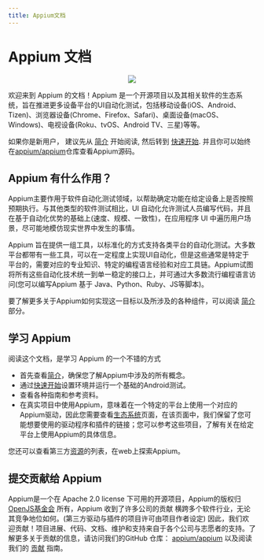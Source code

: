 ```yaml
---
title: Appium文档
---
```



# Appium 文档

<div style="text-align: center">
  <img src="assets/images/appium-logo-horiz.png" style="max-width: 400px;" />
</div>


欢迎来到 Appium 的文档！Appium 是一个开源项目以及其相关软件的生态系统，旨在推进更多设备平台的UI自动化测试，包括移动设备(iOS、Android、Tizen)、浏览器设备(Chrome、Firefox、Safari)、桌面设备(macOS、Windows)、电视设备(Roku、tvOS、Android TV、三星)等等。

如果你是新用户， 建议先从 [简介](intro/) 开始阅读, 然后转到 [快速开始](quickstart/). 并且你可以始终在[appium/appium](https://github.com/appium/appium)仓库查看Appium源码。

## Appium 有什么作用？
Appium主要作用于软件自动化测试领域，以帮助确定功能在给定设备上是否按照预期执行。与其他类型的软件测试相比，UI 自动化允许测试人员编写代码，并且在基于自动化优势的基础上(速度、规模、一致性)，在应用程序 UI 中遍历用户场景，尽可能地模仿现实世界中发生的事情。

Appium 旨在提供一组工具，以标准化的方式支持各类平台的自动化测试。大多数平台都带有一些工具，可以在一定程度上实现UI自动化，但是这些通常是特定于平台的，需要对应的专业知识、特定的编程语言经验和对应工具链。Appium试图将所有这些自动化技术统一到单一稳定的接口上，并可通过大多数流行编程语言访问(您可以编写Appium 基于 Java、Python、Ruby、JS等脚本)。

要了解更多关于Appium如何实现这一目标以及所涉及的各种组件，可以阅读 [简介](intro/)部分。

## 学习 Appium
阅读这个文档，是学习 Appium 的一个不错的方式
- 首先查看[简介](intro/)，确保您了解Appium中涉及的所有概念。
- 通过[快速开始](Quickstart/)设置环境并运行一个基础的Android测试。
- 查看各种指南和参考资料。
- 在真实项目中使用Appium，意味着在一个特定的平台上使用一个对应的Appium驱动，因此您需要查看[生态系统](ecology/)页面，在该页面中，我们保留了您可能想要使用的驱动程序和插件的链接；您可以参考这些项目，了解有关在给定平台上使用Appium的具体信息。

您还可以查看第三方[资源](Resources.md)的列表，在web上探索Appium。

## 提交贡献给 Appium
Appium是一个在 Apache 2.0 license 下可用的开源项目，Appium的版权归[OpenJS基金会](https://openjsf.org) 所有，Appium 收到了许多公司的贡献
横跨多个软件行业，无论其竞争地位如何。(第三方驱动与插件的项目许可由项目作者设定)
因此，我们欢迎贡献！项目进展、代码、文档、维护和支持来自于各个公司与志愿者的支持。了解更多关于贡献的信息，请访问我们的GitHub 仓库：
[appium/appium](https://github.com/appium/appium) 以及阅读我们的
[贡献](contributing/) 指南。
